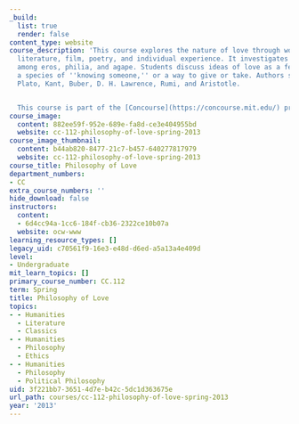 ```yaml
---
_build:
  list: true
  render: false
content_type: website
course_description: 'This course explores the nature of love through works of philosophy,
  literature, film, poetry, and individual experience. It investigates the distinction
  among eros, philia, and agape. Students discuss ideas of love as a feeling, an action,
  a species of ''knowing someone,'' or a way to give or take. Authors studied include
  Plato, Kant, Buber, D. H. Lawrence, Rumi, and Aristotle.


  This course is part of the [Concourse](https://concourse.mit.edu/) program at MIT.'
course_image:
  content: 882ee59f-952e-689e-fa8d-ce3e404955bd
  website: cc-112-philosophy-of-love-spring-2013
course_image_thumbnail:
  content: b44ab820-8477-21c7-b457-640277817979
  website: cc-112-philosophy-of-love-spring-2013
course_title: Philosophy of Love
department_numbers:
- CC
extra_course_numbers: ''
hide_download: false
instructors:
  content:
  - 6d4cc94a-1cc6-184f-cb36-2322ce10b07a
  website: ocw-www
learning_resource_types: []
legacy_uid: c70561f9-16e3-e48d-d6ed-a5a13a4e409d
level:
- Undergraduate
mit_learn_topics: []
primary_course_number: CC.112
term: Spring
title: Philosophy of Love
topics:
- - Humanities
  - Literature
  - Classics
- - Humanities
  - Philosophy
  - Ethics
- - Humanities
  - Philosophy
  - Political Philosophy
uid: 3f221bb7-3651-4d7e-b42c-5dc1d363675e
url_path: courses/cc-112-philosophy-of-love-spring-2013
year: '2013'
---
```

